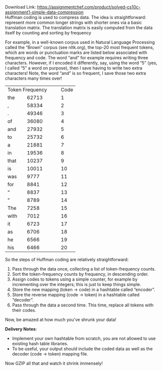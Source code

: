 Download Link: https://assignmentchef.com/product/solved-cs10c-assignment1-simple-data-compression
<br>
Huffman coding is used to compress data. The idea is straightforward: represent more common longer strings with shorter ones via a basic translation matrix. The translation matrix is easily computed from the data itself by counting and sorting by frequency

For example, in a well-known corpus used in Natural Language Processing called the “Brown” corpus (see nltk.org), the top-20 most frequent tokens, which are words or punctuation marks are listed below associated with frequency and code. The word “and” for example requires writing three characters. However, if I encoded it differently, say, using the word “5” (yes, I called “5” a word on purpose), then I save having to write two extra characters! Note, the word “and” is so frequent, I save those two extra characters many times over!

<table width="183">

 <tbody>

  <tr>

   <td colspan="2" width="144">Token Frequency</td>

   <td width="39">Code</td>

  </tr>

  <tr>

   <td width="48">the</td>

   <td width="96">62713</td>

   <td width="39">1</td>

  </tr>

  <tr>

   <td width="48">,</td>

   <td width="96">58334</td>

   <td width="39">2</td>

  </tr>

  <tr>

   <td width="48">.</td>

   <td width="96">49346</td>

   <td width="39">3</td>

  </tr>

  <tr>

   <td width="48">of</td>

   <td width="96">36080</td>

   <td width="39">4</td>

  </tr>

  <tr>

   <td width="48">and</td>

   <td width="96">27932</td>

   <td width="39">5</td>

  </tr>

  <tr>

   <td width="48">to</td>

   <td width="96">25732</td>

   <td width="39">6</td>

  </tr>

  <tr>

   <td width="48">a</td>

   <td width="96">21881</td>

   <td width="39">7</td>

  </tr>

  <tr>

   <td width="48">in</td>

   <td width="96">19536</td>

   <td width="39">8</td>

  </tr>

  <tr>

   <td width="48">that</td>

   <td width="96">10237</td>

   <td width="39">9</td>

  </tr>

  <tr>

   <td width="48">is</td>

   <td width="96">10011</td>

   <td width="39">10</td>

  </tr>

  <tr>

   <td width="48">was</td>

   <td width="96">9777</td>

   <td width="39">11</td>

  </tr>

  <tr>

   <td width="48">for</td>

   <td width="96">8841</td>

   <td width="39">12</td>

  </tr>

  <tr>

   <td width="48">“</td>

   <td width="96">8837</td>

   <td width="39">13</td>

  </tr>

  <tr>

   <td width="48">”</td>

   <td width="96">8789</td>

   <td width="39">14</td>

  </tr>

  <tr>

   <td width="48">The</td>

   <td width="96">7258</td>

   <td width="39">15</td>

  </tr>

  <tr>

   <td width="48">with</td>

   <td width="96">7012</td>

   <td width="39">16</td>

  </tr>

  <tr>

   <td width="48">it</td>

   <td width="96">6723</td>

   <td width="39">17</td>

  </tr>

  <tr>

   <td width="48">as</td>

   <td width="96">6706</td>

   <td width="39">18</td>

  </tr>

  <tr>

   <td width="48">he</td>

   <td width="96">6566</td>

   <td width="39">19</td>

  </tr>

  <tr>

   <td width="48">his</td>

   <td width="96">6466</td>

   <td width="39">20</td>

  </tr>

 </tbody>

</table>

So the steps of Huffman coding are relatively straightforward:

<ol>

 <li>Pass through the data once, collecting a list of token-frequency counts.</li>

 <li>Sort the token-frequency counts by frequency, in descending order.</li>

 <li>Assign codes to tokens using a simple counter, for example by incrementing over the integers; this is just to keep things simple.</li>

 <li>Store the new mapping (token -&gt; code) in a hashtable called “encoder”.</li>

 <li>Store the reverse mapping (code -&gt; token) in a hashtable called “decoder”.</li>

 <li>Pass through the data a second time. This time, replace all tokens with their codes.</li>

</ol>

Now, be amazed at how much you’ve shrunk your data!

<strong>Delivery Notes</strong>:​

<ul>

 <li>Implement your own hashtable from scratch, you are not allowed to use existing hash table libraries.</li>

 <li>To be useful, your output should include the coded data as well as the decoder (code -&gt; token) mapping file.</li>

</ul>

Now GZIP all that and watch it shrink immensely!